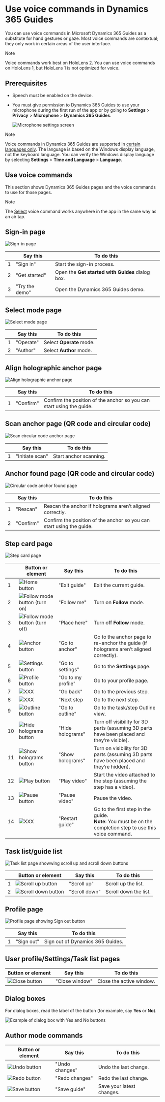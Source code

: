 

# Use voice commands in Dynamics 365 Guides

You can use voice commands in Microsoft Dynamics 365 Guides as a substitute for hand gestures or gaze. Most voice commands are contextual; they only work in certain areas of the user interface. 

>[!NOTE]
>Voice commands work best on HoloLens 2. You can use voice commands on HoloLens 1, but HoloLens 1 is not optimized for voice.  

## Prerequisites

- Speech must be enabled on the device.

- You must give permission to Dynamics 365 Guides to use your microphone during the first run of the app or by going to **Settings** > **Privacy** > **Microphone** > 
**Dynamics 365 Guides**.

    ![Microphone settings screen](media/microphone-permission.PNG "Microphone settings screen")
    
> [!NOTE]
> Voice commands in Dynamics 365 Guides are supported in [certain languages only](https://docs.microsoft.com/dynamics365/mixed-reality/guides/faq#what-languages-is-dynamics-365-guides-available-in). 
The language is based on the Windows display language, not the keyboard language. You can verify the Windows display language by selecting **Settings** > **Time and Language** > 
**Language**.

## Use voice commands

This section shows Dynamics 365 Guides pages and the voice commands to use for those pages.

> [!NOTE]
> The [Select](https://docs.microsoft.com/hololens/hololens-cortana#general-speech-commands) voice command works anywhere in the app in the same way as an air tap. 

## Sign-in page

![Sign-in page](media/voice-sign-in.PNG "Sign-in page")

||Say this|To do this|
|---|-----------------|-------------------------------------------|
|1|"Sign in"|Start the sign-in process.|
|2|"Get started"|Open the **Get started with Guides** dialog box.|
|3|"Try the demo"|Open the Dynamics 365 Guides demo.|

## Select mode page

![Select mode page](media/voice-select-mode.PNG "Select mode page")

||Say this|To do this|
|---|-----------------|-------------------------------------------|
|1|"Operate"|Select **Operate** mode.|
|2|"Author"|Select **Author** mode.|

## Align holographic anchor page

![Align holographic anchor page](media/voice-align-holographic.PNG "Align holographic anchor page")

||Say this|To do this|
|---|-----------------|-------------------------------------------|
|1|"Confirm"|Confirm the position of the anchor so you can start using the guide.|

## Scan anchor page (QR code and circular code)

![Scan circular code anchor page](media/voice-scan-circular.PNG "Scan circular code anchor page")

||Say this|To do this|
|---|-----------------|-------------------------------------------|
|1|"Initiate scan"|Start anchor scanning.|

## Anchor found page (QR code and circular code)

![Circular code anchor found page](media/voice-found-circular.PNG "Circular code anchor found page")

||Say this|To do this|
|---|-----------------|-------------------------------------------|
|1|"Rescan"|Rescan the anchor if holograms aren’t aligned correctly.|
|2|"Confirm"|Confirm the position of the anchor so you can start using the guide.|

## Step card page

![Step card page](media/voice-step-card.PNG "Step card page")

||Button or element|Say this|To do this|
|---|----------|-------------------|-------------------------------------|
|1|![Home button](media/home-button.png "Home button")|"Exit guide"|Exit the current guide.|
|2|![Follow mode button (turn on)](media/follow-mode-inactive-button.png "Follow mode button (turn on)")|"Follow me"|Turn on **Follow** mode.|
|3|![Follow mode button (turn off)](media/follow-button.png "Follow mode (turn off)")|"Place here"|Turn off **Follow** mode.|
|4|![Anchor button](media/anchor-button.PNG "Anchor button")|"Go to anchor"|Go to the anchor page to re-anchor the guide (if holograms aren’t aligned correctly).|
|5|![Settings button](media/settings-button.png "Settings button")|"Go to settings"|Go to the **Settings** page.|
|6|![Profile button](media/profile-button.png "Profile button")|"Go to my profile"|Go to your profile page.|
|7|![XXX](media/XXX.png "XXX")|"Go back"|Go to the previous step.|
|8|![XXX](media/XXX.png "XXX")|"Next step|Go to the next step.|
|9|![Outline button](media/outline-button.png "Outline button")|"Go to outline"|Go to the task/step Outline view. ||
|10|![Hide holograms button](media/hide-holograms-button.png "Hide holograms button")|"Hide holograms"|Turn off visibility for 3D parts (assuming 3D parts have been placed and they’re visible).|
|11|![Show holograms button](media/show-holograms-button.png "Show holograms button")|"Show holograms"|Turn on visibility for 3D parts (assuming 3D parts have been placed and they’re hidden).|
|12|![Play button](media/play-button.png "Play button")|"Play video"|Start the video attached to the step (assuming the step has a video).|
|13|![Pause button](media/pause-button.png "Pause button")|"Pause video"|Pause the video.|
|14|![XXX](media/XXX.png "XXX")|"Restart guide"|Go to the first step in the guide.<br>**Note:** You must be on the completion step to use this voice command.|

## Task list/guide list

![Task list page showwing scroll up and scroll down buttons](media/voice-lists.PNG "ask list page showwing scroll up and scroll down buttons")

||Button or element|Say this|To do this|
|---|----------|-------------------|-------------------------------------|
|1|![Scroll up button](media/scroll-up-button.png "Scroll up button")|"Scroll up"|Scroll up the list.|
|2|![Scroll down button](media/scroll-down-button.png "Scroll down button")|"Scroll down"|Scroll down the list.|

## Profile page

![Profile page showing Sign out button](media/voice-profile.PNG "Profile page showing Sign out button")

||Say this|To do this|
|---|-----------------|-------------------------------------------|
|1|"Sign out"|Sign out of Dynamics 365 Guides.|

## User profile/Settings/Task list pages

|Button or element|Say this|To do this|
|-----|-------------------|-------------------------------------|
|![Close button](media/close-button.png "Close button")|"Close window"|Close the active window.|

## Dialog boxes 

For dialog boxes, read the label of the button (for example, say **Yes** or **No**). 

![Example of dialog box with Yes and No buttons](media/voice-dialog.PNG "Example of dialog page with yes and no buttons")


## Author mode commands

|Button or element|Say this|To do this|
|-----|-------------------|-------------------------------------|
|![Undo button](media/undo-button.png "Undo button")|"Undo changes"|Undo the last change.| 
|![Redo button](media/redo-button.png "Redo button")|"Redo changes"|Redo the last change.|
|![Save button](media/save-button.png "Save button")|"Save guide"|Save your latest changes.|


